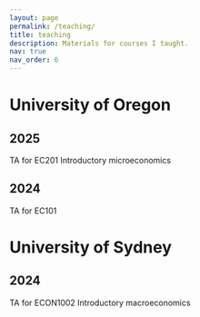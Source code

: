 ```yaml
---
layout: page
permalink: /teaching/
title: teaching
description: Materials for courses I taught.
nav: true
nav_order: 6
---
```


# University of Oregon

## 2025

TA for EC201 Introductory microeconomics

## 2024

TA for EC101

# University of Sydney

## 2024
TA for ECON1002 Introductory macroeconomics
